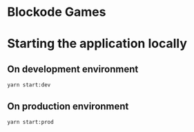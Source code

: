 # Blockode Games

# Starting the application locally

## On development environment

`yarn start:dev`

## On production environment

`yarn start:prod`
